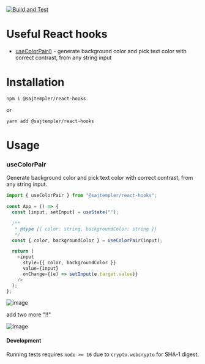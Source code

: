 [![Build and Test](https://github.com/sajTempler/react-hooks/actions/workflows/build-and-test.yml/badge.svg)](https://github.com/sajTempler/react-hooks/actions/workflows/build-and-test.yml)

# Useful React hooks

- [useColorPair()](https://github.com/sajTempler/react-hooks#usecolorpair) - generate background color and pick text color with correct contrast, from any string input


# Installation

```
npm i @sajtempler/react-hooks
```

or

```
yarn add @sajtempler/react-hooks
```

# Usage

### useColorPair

Generate background color and pick text color with correct contrast, from any string input.

```js
import { useColorPair } from "@sajtempler/react-hooks";

const App = () => {
  const [input, setInput] = useState("");

  /**
   * @type {{ color: string, backgroundColor: string }}
   */
  const { color, backgroundColor } = useColorPair(input);

  return (
    <input
      style={{ color, backgroundColor }}
      value={input}
      onChange={(e) => setInput(e.target.value)}
    />
  );
};
```

![image](https://user-images.githubusercontent.com/7117333/134502385-afb873d4-4ada-44ee-b212-b4cc5070f742.png)

add two more "!!"

![image](https://user-images.githubusercontent.com/7117333/134502432-77899335-fbfc-4f2d-b088-332728341eae.png)

#### Development

Running tests requires `node >= 16` due to `crypto.webcrypto` for SHA-1 digest.
